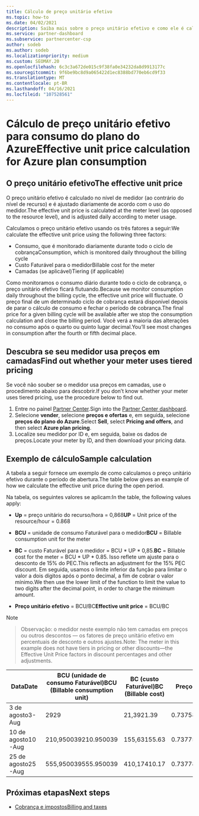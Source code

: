 ```yaml
---
title: Cálculo de preço unitário efetivo
ms.topic: how-to
ms.date: 04/02/2021
description: Saiba mais sobre o preço unitário efetivo e como ele é calculado. Este artigo também inclui um cálculo de exemplo.
ms.service: partner-dashboard
ms.subservice: partnercenter-csp
author: sodeb
ms.author: sodeb
ms.localizationpriority: medium
ms.custom: SEOMAY.20
ms.openlocfilehash: 6c3c3a672de015c9f38fa0e34232da8d9913177c
ms.sourcegitcommit: 9f6be9bc8d9a065422d1ec8388bd770eb6cd9f33
ms.translationtype: MT
ms.contentlocale: pt-BR
ms.lasthandoff: 04/16/2021
ms.locfileid: "107528561"
---
```

# <a name="effective-unit-price-calculation-for-azure-plan-consumption"></a><span data-ttu-id="3e54b-104">Cálculo de preço unitário efetivo para consumo do plano do Azure</span><span class="sxs-lookup"><span data-stu-id="3e54b-104">Effective unit price calculation for Azure plan consumption</span></span>

## <a name="the-effective-unit-price"></a><span data-ttu-id="3e54b-105">O preço unitário efetivo</span><span class="sxs-lookup"><span data-stu-id="3e54b-105">The effective unit price</span></span>

<span data-ttu-id="3e54b-106">O preço unitário efetivo é calculado no nível de medidor (ao contrário do nível de recurso) e é ajustado diariamente de acordo com o uso do medidor.</span><span class="sxs-lookup"><span data-stu-id="3e54b-106">The effective unit price is calculated at the meter level (as opposed to the resource level), and is adjusted daily according to meter usage.</span></span>

<span data-ttu-id="3e54b-107">Calculamos o preço unitário efetivo usando os três fatores a seguir:</span><span class="sxs-lookup"><span data-stu-id="3e54b-107">We calculate the effective unit price using the following three factors:</span></span>

- <span data-ttu-id="3e54b-108">Consumo, que é monitorado diariamente durante todo o ciclo de cobrança</span><span class="sxs-lookup"><span data-stu-id="3e54b-108">Consumption, which is monitored daily throughout the billing cycle</span></span>
- <span data-ttu-id="3e54b-109">Custo Faturável para o medidor</span><span class="sxs-lookup"><span data-stu-id="3e54b-109">Billable cost for the meter</span></span>
- <span data-ttu-id="3e54b-110">Camadas (se aplicável)</span><span class="sxs-lookup"><span data-stu-id="3e54b-110">Tiering (if applicable)</span></span>

<span data-ttu-id="3e54b-111">Como monitoramos o consumo diário durante todo o ciclo de cobrança, o preço unitário efetivo ficará flutuando.</span><span class="sxs-lookup"><span data-stu-id="3e54b-111">Because we monitor consumption daily throughout the billing cycle, the effective unit price will fluctuate.</span></span> <span data-ttu-id="3e54b-112">O preço final de um determinado ciclo de cobrança estará disponível depois de parar o cálculo de consumo e fechar o período de cobrança.</span><span class="sxs-lookup"><span data-stu-id="3e54b-112">The final price for a given billing cycle will be available after we stop the consumption calculation and close the billing period.</span></span> <span data-ttu-id="3e54b-113">Você verá a maioria das alterações no consumo após o quarto ou quinto lugar decimal.</span><span class="sxs-lookup"><span data-stu-id="3e54b-113">You’ll see most changes in consumption after the fourth or fifth decimal place.</span></span>

## <a name="find-out-whether-your-meter-uses-tiered-pricing"></a><span data-ttu-id="3e54b-114">Descubra se seu medidor usa preços em camadas</span><span class="sxs-lookup"><span data-stu-id="3e54b-114">Find out whether your meter uses tiered pricing</span></span>

<span data-ttu-id="3e54b-115">Se você não souber se o medidor usa preços em camadas, use o procedimento abaixo para descobrir.</span><span class="sxs-lookup"><span data-stu-id="3e54b-115">If you don’t know whether your meter uses tiered pricing, use the procedure below to find out.</span></span> 

1. <span data-ttu-id="3e54b-116">Entre no painel [Partner Center](https://partner.microsoft.com/dashboard/).</span><span class="sxs-lookup"><span data-stu-id="3e54b-116">Sign into the [Partner Center dashboard](https://partner.microsoft.com/dashboard/).</span></span>
2. <span data-ttu-id="3e54b-117">Selecione **vender**, selecione **preços e ofertas** e, em seguida, selecione **preços do plano do Azure**.</span><span class="sxs-lookup"><span data-stu-id="3e54b-117">Select **Sell**, select **Pricing and offers**, and then select **Azure plan pricing**.</span></span>
3. <span data-ttu-id="3e54b-118">Localize seu medidor por ID e, em seguida, baixe os dados de preços.</span><span class="sxs-lookup"><span data-stu-id="3e54b-118">Locate your meter by ID, and then download your pricing data.</span></span> 

## <a name="sample-calculation"></a><span data-ttu-id="3e54b-119">Exemplo de cálculo</span><span class="sxs-lookup"><span data-stu-id="3e54b-119">Sample calculation</span></span>

<span data-ttu-id="3e54b-120">A tabela a seguir fornece um exemplo de como calculamos o preço unitário efetivo durante o período de abertura.</span><span class="sxs-lookup"><span data-stu-id="3e54b-120">The table below gives an example of how we calculate the effective unit price during the open period.</span></span>

<span data-ttu-id="3e54b-121">Na tabela, os seguintes valores se aplicam:</span><span class="sxs-lookup"><span data-stu-id="3e54b-121">In the table, the following values apply:</span></span> 

- <span data-ttu-id="3e54b-122">**Up** = preço unitário do recurso/hora = 0,868</span><span class="sxs-lookup"><span data-stu-id="3e54b-122">**UP** = Unit price of the resource/hour = 0.868</span></span>

- <span data-ttu-id="3e54b-123">**BCU** = unidade de consumo Faturável para o medidor</span><span class="sxs-lookup"><span data-stu-id="3e54b-123">**BCU** = Billable consumption unit for the meter</span></span>

- <span data-ttu-id="3e54b-124">**BC** = custo Faturável para o medidor = BCU \* UP \* 0,85.</span><span class="sxs-lookup"><span data-stu-id="3e54b-124">**BC** = Billable cost for the meter = BCU \* UP \* 0.85.</span></span> <span data-ttu-id="3e54b-125">Isso reflete um ajuste para o desconto de 15% do PEC.</span><span class="sxs-lookup"><span data-stu-id="3e54b-125">This reflects an adjustment for the 15% PEC discount.</span></span> <span data-ttu-id="3e54b-126">Em seguida, usamos o limite inferior da função para limitar o valor a dois dígitos após o ponto decimal, a fim de cobrar o valor mínimo.</span><span class="sxs-lookup"><span data-stu-id="3e54b-126">We then use the lower limit of the function to limit the value to two digits after the decimal point, in order to charge the minimum amount.</span></span> 

- <span data-ttu-id="3e54b-127">**Preço unitário efetivo** = BCU/BC</span><span class="sxs-lookup"><span data-stu-id="3e54b-127">**Effective unit price** = BCU/BC</span></span>

>[!NOTE]

><span data-ttu-id="3e54b-128">Observação: o medidor neste exemplo não tem camadas em preços ou outros descontos — os fatores de preço unitário efetivo em percentuais de desconto e outros ajustes.</span><span class="sxs-lookup"><span data-stu-id="3e54b-128">Note: The meter in this example does not have tiers in pricing or other discounts—the Effective Unit Price factors in discount percentages and other adjustments.</span></span>


| <span data-ttu-id="3e54b-129">Data</span><span class="sxs-lookup"><span data-stu-id="3e54b-129">Date</span></span> | <span data-ttu-id="3e54b-130">BCU (unidade de consumo Faturável)</span><span class="sxs-lookup"><span data-stu-id="3e54b-130">BCU (Billable consumption unit)</span></span> | <span data-ttu-id="3e54b-131">BC (custo Faturável)</span><span class="sxs-lookup"><span data-stu-id="3e54b-131">BC (Billable cost)</span></span> | <span data-ttu-id="3e54b-132">Preço unitário efetivo</span><span class="sxs-lookup"><span data-stu-id="3e54b-132">Effective unit price</span></span> |
| ------ | ----------- | ----------- | ----------- |  
| <span data-ttu-id="3e54b-133">3 de agosto</span><span class="sxs-lookup"><span data-stu-id="3e54b-133">3-Aug</span></span> | <span data-ttu-id="3e54b-134">29</span><span class="sxs-lookup"><span data-stu-id="3e54b-134">29</span></span> | <span data-ttu-id="3e54b-135">21,39</span><span class="sxs-lookup"><span data-stu-id="3e54b-135">21.39</span></span> | <span data-ttu-id="3e54b-136">0.737586206896552</span><span class="sxs-lookup"><span data-stu-id="3e54b-136">0.737586206896552</span></span> |
| <span data-ttu-id="3e54b-137">10 de agosto</span><span class="sxs-lookup"><span data-stu-id="3e54b-137">10-Aug</span></span> | <span data-ttu-id="3e54b-138">210,950039</span><span class="sxs-lookup"><span data-stu-id="3e54b-138">210.950039</span></span> | <span data-ttu-id="3e54b-139">155,63</span><span class="sxs-lookup"><span data-stu-id="3e54b-139">155.63</span></span> | <span data-ttu-id="3e54b-140">0.737757626107858</span><span class="sxs-lookup"><span data-stu-id="3e54b-140">0.737757626107858</span></span> |
| <span data-ttu-id="3e54b-141">25 de agosto</span><span class="sxs-lookup"><span data-stu-id="3e54b-141">25-Aug</span></span> | <span data-ttu-id="3e54b-142">555,950039</span><span class="sxs-lookup"><span data-stu-id="3e54b-142">555.950039</span></span> | <span data-ttu-id="3e54b-143">410,17</span><span class="sxs-lookup"><span data-stu-id="3e54b-143">410.17</span></span> | <span data-ttu-id="3e54b-144">0.737782122900436</span><span class="sxs-lookup"><span data-stu-id="3e54b-144">0.737782122900436</span></span> |

## <a name="next-steps"></a><span data-ttu-id="3e54b-145">Próximas etapas</span><span class="sxs-lookup"><span data-stu-id="3e54b-145">Next steps</span></span>

- [<span data-ttu-id="3e54b-146">Cobrança e impostos</span><span class="sxs-lookup"><span data-stu-id="3e54b-146">Billing and taxes</span></span>](billing.md)
